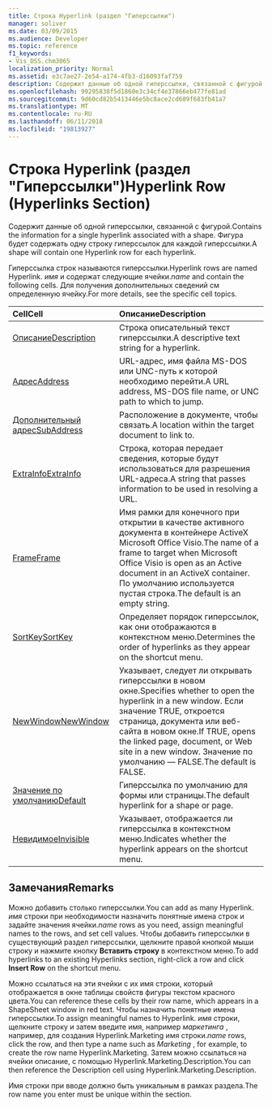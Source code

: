 ```yaml
---
title: Строка Hyperlink (раздел "Гиперссылки")
manager: soliver
ms.date: 03/09/2015
ms.audience: Developer
ms.topic: reference
f1_keywords:
- Vis_DSS.chm3065
localization_priority: Normal
ms.assetid: e3c7ae27-2e54-a174-4fb3-d16093faf759
description: Содержит данные об одной гиперссылки, связанной с фигурой. Фигура будет содержать одну строку гиперссылок для каждой гиперссылки.
ms.openlocfilehash: 99295838f5d1860e3c34cf4e37866eb477fe81ad
ms.sourcegitcommit: 9d60cd82b5413446e5bc8ace2cd689f683fb41a7
ms.translationtype: MT
ms.contentlocale: ru-RU
ms.lasthandoff: 06/11/2018
ms.locfileid: "19813927"
---
```

# <a name="hyperlink-row-hyperlinks-section"></a><span data-ttu-id="3ab38-104">Строка Hyperlink (раздел "Гиперссылки")</span><span class="sxs-lookup"><span data-stu-id="3ab38-104">Hyperlink Row (Hyperlinks Section)</span></span>

<span data-ttu-id="3ab38-105">Содержит данные об одной гиперссылки, связанной с фигурой.</span><span class="sxs-lookup"><span data-stu-id="3ab38-105">Contains the information for a single hyperlink associated with a shape.</span></span> <span data-ttu-id="3ab38-106">Фигура будет содержать одну строку гиперссылок для каждой гиперссылки.</span><span class="sxs-lookup"><span data-stu-id="3ab38-106">A shape will contain one Hyperlink row for each hyperlink.</span></span>
  
<span data-ttu-id="3ab38-107">Гиперссылка строк называются гиперссылки.</span><span class="sxs-lookup"><span data-stu-id="3ab38-107">Hyperlink rows are named Hyperlink.</span></span> <span data-ttu-id="3ab38-108">*имя* и содержат следующие ячейки.</span><span class="sxs-lookup"><span data-stu-id="3ab38-108">*name*  and contain the following cells.</span></span> <span data-ttu-id="3ab38-109">Для получения дополнительных сведений см определенную ячейку.</span><span class="sxs-lookup"><span data-stu-id="3ab38-109">For more details, see the specific cell topics.</span></span> 
  
|<span data-ttu-id="3ab38-110">**Cell**</span><span class="sxs-lookup"><span data-stu-id="3ab38-110">**Cell**</span></span>|<span data-ttu-id="3ab38-111">**Описание**</span><span class="sxs-lookup"><span data-stu-id="3ab38-111">**Description**</span></span>|
|:-----|:-----|
|[<span data-ttu-id="3ab38-112">Описание</span><span class="sxs-lookup"><span data-stu-id="3ab38-112">Description</span></span>](description-cell-hyperlinks-section.md) <br/> |<span data-ttu-id="3ab38-113">Строка описательный текст гиперссылки.</span><span class="sxs-lookup"><span data-stu-id="3ab38-113">A descriptive text string for a hyperlink.</span></span>  <br/> |
|[<span data-ttu-id="3ab38-114">Адрес</span><span class="sxs-lookup"><span data-stu-id="3ab38-114">Address</span></span>](address-cell-hyperlinks-section.md) <br/> |<span data-ttu-id="3ab38-115">URL-адрес, имя файла MS-DOS или UNC-путь к которой необходимо перейти.</span><span class="sxs-lookup"><span data-stu-id="3ab38-115">A URL address, MS-DOS file name, or UNC path to which to jump.</span></span>  <br/> |
|[<span data-ttu-id="3ab38-116">Дополнительный адрес</span><span class="sxs-lookup"><span data-stu-id="3ab38-116">SubAddress</span></span>](subaddress-cell-hyperlinks-section.md) <br/> |<span data-ttu-id="3ab38-117">Расположение в документе, чтобы связать.</span><span class="sxs-lookup"><span data-stu-id="3ab38-117">A location within the target document to link to.</span></span>  <br/> |
|[<span data-ttu-id="3ab38-118">ExtraInfo</span><span class="sxs-lookup"><span data-stu-id="3ab38-118">ExtraInfo</span></span>](extrainfo-cell-hyperlinks-section.md) <br/> |<span data-ttu-id="3ab38-119">Строка, которая передает сведения, которые будут использоваться для разрешения URL-адреса.</span><span class="sxs-lookup"><span data-stu-id="3ab38-119">A string that passes information to be used in resolving a URL.</span></span>  <br/> |
|[<span data-ttu-id="3ab38-120">Frame</span><span class="sxs-lookup"><span data-stu-id="3ab38-120">Frame</span></span>](frame-cell-hyperlinks-section.md) <br/> |<span data-ttu-id="3ab38-121">Имя рамки для конечного при открытии в качестве активного документа в контейнере ActiveX Microsoft Office Visio.</span><span class="sxs-lookup"><span data-stu-id="3ab38-121">The name of a frame to target when Microsoft Office Visio is open as an Active document in an ActiveX container.</span></span> <span data-ttu-id="3ab38-122">По умолчанию используется пустая строка.</span><span class="sxs-lookup"><span data-stu-id="3ab38-122">The default is an empty string.</span></span>  <br/> |
|[<span data-ttu-id="3ab38-123">SortKey</span><span class="sxs-lookup"><span data-stu-id="3ab38-123">SortKey</span></span>](sortkey-cell-hyperlinks-section.md) <br/> |<span data-ttu-id="3ab38-124">Определяет порядок гиперссылок, как они отображаются в контекстном меню.</span><span class="sxs-lookup"><span data-stu-id="3ab38-124">Determines the order of hyperlinks as they appear on the shortcut menu.</span></span>  <br/> |
|[<span data-ttu-id="3ab38-125">NewWindow</span><span class="sxs-lookup"><span data-stu-id="3ab38-125">NewWindow</span></span>](newwindow-cell-hyperlinks-section.md) <br/> |<span data-ttu-id="3ab38-126">Указывает, следует ли открывать гиперссылки в новом окне.</span><span class="sxs-lookup"><span data-stu-id="3ab38-126">Specifies whether to open the hyperlink in a new window.</span></span> <span data-ttu-id="3ab38-127">Если значение TRUE, откроется страница, документа или веб-сайта в новом окне.</span><span class="sxs-lookup"><span data-stu-id="3ab38-127">If TRUE, opens the linked page, document, or Web site in a new window.</span></span> <span data-ttu-id="3ab38-128">Значение по умолчанию — FALSE.</span><span class="sxs-lookup"><span data-stu-id="3ab38-128">The default is FALSE.</span></span>  <br/> |
|[<span data-ttu-id="3ab38-129">Значение по умолчанию</span><span class="sxs-lookup"><span data-stu-id="3ab38-129">Default</span></span>](default-cell-hyperlinks-section.md) <br/> |<span data-ttu-id="3ab38-130">Гиперссылка по умолчанию для формы или страницы.</span><span class="sxs-lookup"><span data-stu-id="3ab38-130">The default hyperlink for a shape or page.</span></span>  <br/> |
|[<span data-ttu-id="3ab38-131">Невидимое</span><span class="sxs-lookup"><span data-stu-id="3ab38-131">Invisible</span></span>](invisible-cell-hyperlinks-section.md) <br/> |<span data-ttu-id="3ab38-132">Указывает, отображается ли гиперссылка в контекстном меню.</span><span class="sxs-lookup"><span data-stu-id="3ab38-132">Indicates whether the hyperlink appears on the shortcut menu.</span></span>  <br/> |
   
## <a name="remarks"></a><span data-ttu-id="3ab38-133">Замечания</span><span class="sxs-lookup"><span data-stu-id="3ab38-133">Remarks</span></span>

 <span data-ttu-id="3ab38-134">Можно добавить столько гиперссылки.</span><span class="sxs-lookup"><span data-stu-id="3ab38-134">You can add as many Hyperlink.</span></span>  <span data-ttu-id="3ab38-135">*имя* строки при необходимости назначить понятные имена строк и задайте значения ячейки.</span><span class="sxs-lookup"><span data-stu-id="3ab38-135">*name*  rows as you need, assign meaningful names to the rows, and set cell values.</span></span> <span data-ttu-id="3ab38-136">Чтобы добавить гиперссылки в существующий раздел гиперссылки, щелкните правой кнопкой мыши строку и нажмите кнопку **Вставить строку** в контекстном меню.</span><span class="sxs-lookup"><span data-stu-id="3ab38-136">To add hyperlinks to an existing Hyperlinks section, right-click a row and click **Insert Row** on the shortcut menu.</span></span> 
  
<span data-ttu-id="3ab38-137">Можно ссылаться на эти ячейки с их имя строки, который отображается в окне таблицы свойств фигуры текстом красного цвета.</span><span class="sxs-lookup"><span data-stu-id="3ab38-137">You can reference these cells by their row name, which appears in a ShapeSheet window in red text.</span></span> <span data-ttu-id="3ab38-138">Чтобы назначить понятные имена гиперссылки.</span><span class="sxs-lookup"><span data-stu-id="3ab38-138">To assign meaningful names to Hyperlink.</span></span> <span data-ttu-id="3ab38-139">*имя* строки, щелкните строку и затем введите имя, например *маркетинга* , например, для создания Hyperlink.Marketing имя строки.</span><span class="sxs-lookup"><span data-stu-id="3ab38-139">*name*  rows, click the row, and then type a name such as  *Marketing*  , for example, to create the row name Hyperlink.Marketing.</span></span> <span data-ttu-id="3ab38-140">Затем можно ссылаться на ячейки описание, с помощью Hyperlink.Marketing.Description.</span><span class="sxs-lookup"><span data-stu-id="3ab38-140">You can then reference the Description cell using Hyperlink.Marketing.Description.</span></span> 
  
<span data-ttu-id="3ab38-141">Имя строки при вводе должно быть уникальным в рамках раздела.</span><span class="sxs-lookup"><span data-stu-id="3ab38-141">The row name you enter must be unique within the section.</span></span>
  

